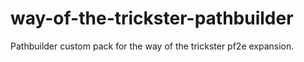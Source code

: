 # way-of-the-trickster-pathbuilder
Pathbuilder custom pack for the way of the trickster pf2e expansion.
